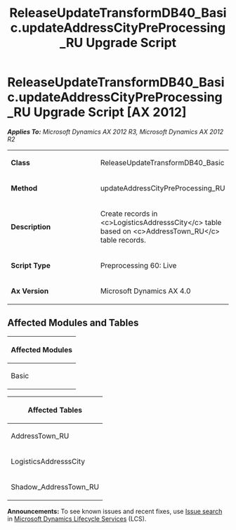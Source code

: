 ﻿---
title: ReleaseUpdateTransformDB40_Basic.updateAddressCityPreProcessing_RU Upgrade Script
TOCTitle: ReleaseUpdateTransformDB40_Basic.updateAddressCityPreProcessing_RU Upgrade Script
ms:assetid: e4091274-d933-ced7-4a07-9b07db0002d0
ms:mtpsurl: https://msdn.microsoft.com/en-us/library/JJ737362(v=AX.60)
ms:contentKeyID: 49711803
ms.date: 05/18/2015
mtps_version: v=AX.60
---

# ReleaseUpdateTransformDB40\_Basic.updateAddressCityPreProcessing\_RU Upgrade Script [AX 2012]


_**Applies To:** Microsoft Dynamics AX 2012 R3, Microsoft Dynamics AX 2012 R2_

<table>
<colgroup>
<col style="width: 50%" />
<col style="width: 50%" />
</colgroup>
<tbody>
<tr class="odd">
<td><p><strong>Class</strong></p></td>
<td><p>ReleaseUpdateTransformDB40_Basic</p></td>
</tr>
<tr class="even">
<td><p><strong>Method</strong></p></td>
<td><p>updateAddressCityPreProcessing_RU</p></td>
</tr>
<tr class="odd">
<td><p><strong>Description</strong></p></td>
<td><p>Create records in &lt;c&gt;LogisticsAddresssCity&lt;/c&gt; table based on &lt;c&gt;AddressTown_RU&lt;/c&gt; table records.</p></td>
</tr>
<tr class="even">
<td><p><strong>Script Type</strong></p></td>
<td><p>Preprocessing 60: Live</p></td>
</tr>
<tr class="odd">
<td><p><strong>Ax Version</strong></p></td>
<td><p>Microsoft Dynamics AX 4.0</p></td>
</tr>
</tbody>
</table>


## Affected Modules and Tables

<table>
<colgroup>
<col style="width: 100%" />
</colgroup>
<thead>
<tr class="header">
<th><p>Affected Modules</p></th>
</tr>
</thead>
<tbody>
<tr class="odd">
<td><p>Basic</p></td>
</tr>
</tbody>
</table>


<table>
<colgroup>
<col style="width: 100%" />
</colgroup>
<thead>
<tr class="header">
<th><p>Affected Tables</p></th>
</tr>
</thead>
<tbody>
<tr class="odd">
<td><p>AddressTown_RU</p></td>
</tr>
<tr class="even">
<td><p>LogisticsAddresssCity</p></td>
</tr>
<tr class="odd">
<td><p>Shadow_AddressTown_RU</p></td>
</tr>
</tbody>
</table>

  
**Announcements:** To see known issues and recent fixes, use [Issue search](http://go.microsoft.com/fwlink/?linkid=389258) in [Microsoft Dynamics Lifecycle Services](http://go.microsoft.com/fwlink/?linkid=306505) (LCS).

